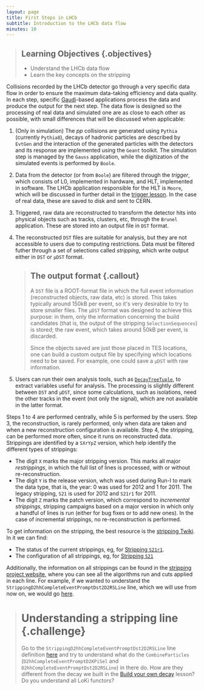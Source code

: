 ```yaml
---
layout: page
title: First Steps in LHCb
subtitle: Introduction to the LHCb data flow
minutes: 10
---
```


> ## Learning Objectives {.objectives}
> * Understand the LHCb data flow
> * Learn the key concepts on the stripping

Collisions recorded by the LHCb detector go through a very specific data flow in order to ensure the maximum data-taking efficiency and data quality.
In each step, specific [Gaudi](01-davinci.html)-based applications process the data and produce the output for the next step.
The data flow is designed so the processing of real data and simulated one are as close to each other as possible, with small differences that will be discussed when applicable:

 1. (Only in simulation) The _pp_ collisions are generated using `Pythia` (currently `Pythia8`), decays of hadronic particles are described by `EvtGen` and the interaction of the generated particles with the detectors and its response are implemented using the `Geant` toolkit.
 The simulation step is managed by the `Gauss` application, while the digitization of the simulated events is performed by `Boole`.
 2. Data from the detector (or from `Boole`) are filtered through the *trigger*, which consists of L0, implemented in hardware, and HLT, implemented in software. The LHCb application responsible for the HLT is `Moore`, which will be discussed in further detail in the [trigger lesson](18-hlt-intro.html).
 In the case of real data, these are saved to disk and sent to CERN.
 3. Triggered, raw data are reconstructed to transform the detector hits into physical objects such as tracks, clusters, etc, through the `Brunel` application. These are stored into an output file in `DST` format.
 4. The reconstructed `DST` files are suitable for analysis, but they are not accessible to users due to computing restrictions. Data must be filtered futher through a set of selections called *stripping*, which write output either in `DST` or `µDST` format.

    > ## The output format {.callout}
    > A `DST` file is a ROOT-format file in which the full event information (reconstructed objects, raw data, etc) is stored. This takes typically around 150kB per event, so it's very desirable to try to store smaller files.
    > The `µDST` format was designed to achieve this purpose: in them, only the information concerning the build candidates (that is, the output of the stripping `SelectionSequences`) is stored; the raw event, which takes around 50kB per event, is discarded.
    > 
    > Since the objects saved are just those placed in TES locations, one can build a custom output file by specifying which locations need to be saved.
    > For example, one could save a `µDST` with raw information.
    >


 5. Users can run their own analysis tools, such as [`DecayTreeTuple`](09-minimal-dv-job.html), to extract variables useful for analysis.
 The processing is slightly different between `DST` and `µDST`, since some calculations, such as isolations, need the other tracks in the event (not only the signal), which are not available in the latter format.

Steps 1 to 4 are performed centrally, while 5 is performed by the users.
Step 3, the reconstruction, is rarely performed, only when data are taken and when a new reconstruction configuration is available.
Step 4, the stripping, can be performed more often, since it runs on reconstructed data. Strippings are identified by a `SXrYpZ` version, which help identify the different types of strippings:

 - The digit `X` marks the major stripping version. This marks all major *restrippings*, in which the full list of lines is processed, with or without re-reconstruction.
 - The digit `Y` is the release version, whch was used during Run-I to mark the data type, that is, the year: 0 was used for 2012 and 1 for 2011. The legacy stripping, `S21` is used for 2012 and `S21r1` for 2011.
 - The digit `Z` marks the patch version, which correspond to *incremental strippings*, stripping campaigns based on a major version in which only a handful of lines is run (either for bug fixes or to add new ones). In the case of incremental strippings, no re-reconstruction is performed.

To get information on the stripping, the best resource is the [stripping Twiki](https://twiki.cern.ch/twiki/bin/view/LHCb/LHCbStripping).
In it we can find:

  - The status of the current strippings, eg, for [Stripping `S21r1`](http://lhcbproject.web.cern.ch/lhcbproject/Reprocessing/stats-re-stripping-fall14.html).
  - The configuration of all strippings, eg, for [Stripping `S21`](https://twiki.cern.ch/twiki/bin/view/LHCb/Stripping21Configuration)

Additionally, the information on all strippings can be found in the [stripping project website](http://lhcb-release-area.web.cern.ch/LHCb-release-area/DOC/stripping/), where you can see all the algorithms run and cuts applied in each line.
For example, if we wanted to understand the `StrippingD2hhCompleteEventPromptDst2D2RSLine` line, which we will use from now on, we would go [here](http://lhcb-release-area.web.cern.ch/LHCb-release-area/DOC/stripping/config/stripping21/charmcompleteevent/strippingd2hhcompleteeventpromptdst2d2rsline.html).

> # Understanding a stripping line {.challenge}
> Go to the `StrippingD2hhCompleteEventPromptDst2D2RSLine` line definition [here](http://lhcb-release-area.web.cern.ch/LHCb-release-area/DOC/stripping/config/stripping21/charmcompleteevent/strippingd2hhcompleteeventpromptdst2d2rsline.html) and try to understand what do the `CombineParticles` (`D2hhCompleteEventPromptD2KPiSel` and `D2hhCompleteEventPromptDst2D2RSLine`) in there do.
> How are they different from the decay we built in the [Build your own decay](06-building-decays.html) lesson?
> Do you understand all LoKi functors?
